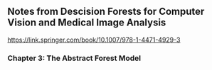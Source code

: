 ## Notes from Descision Forests for Computer Vision and Medical Image Analysis
https://link.springer.com/book/10.1007/978-1-4471-4929-3
### Chapter 3: The Abstract Forest Model
